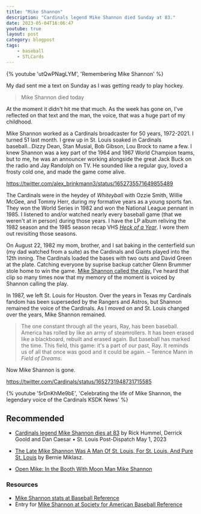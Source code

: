 ```yaml
---
title: "Mike Shannon"
description: "Cardinals legend Mike Shannon died Sunday at 83."
date: 2023-05-04T16:06:47
youtube: true
layout: post
category: blogpost
tags:
    - baseball
    - STLCards
---
```


{% youtube 'utQwPNagLYM', 'Remembering Mike Shannon' %}

My dad sent me a text on Sunday as I was getting ready to play hockey. 

> Mike Shannon died today

At the moment it didn't hit me that much. As the week has gone on, I've reflected on that text and the man, the voice, that was a huge part of my childhood.

Mike Shannon worked as a Cardinals broadcaster for 50 years, 1972-2021. I turned 51 last month. I grew up in St. Louis soaked in Cardinals baseball...Dizzy Dean, Stan Musial, Bob Gibson, Lou Brock to name a few. I knew Shannon was a key part of the 1964 and 1967 World Champion teams, but to me, he was an announcer working alongside the great Jack Buck on the radio and Jay Randolph on TV. He sounded like a regular guy, loved a frosty cold one, and made the game come alive.

https://twitter.com/alex_brinkmann3/status/1652735571649855489

The Cardinals were in the heydey of _Whiteyball_ with Ozzie Smith, Willie McGee, and Tommy Herr, during my formative years as a young sports fan. They won the World Series in 1982 and won the National League pennant in 1985. I listened to and/or watched nearly every baseball game (that we weren't at in person) during those years. I have the LP album reliving the 1982 season and the 1985 season recap VHS [_Heck of a Year_](https://www.youtube.com/watch?v=JB3yeu4s4eQ). I wore them out revisiting those seasons.

On August 22, 1982 my mom, brother, and I sat baking in the centerfield sun (my dad watched from a suite) as the Cardinals and Giants played into the 12th inning. The Cardinals loaded the bases with two outs and David Green at the plate. Catching everyone by suprise backup catcher Glenn Brummer stole home to win the game. [Mike Shannon called the play.](https://youtu.be/CDT-BqwKbl0?t=759) I've heard that clip so many times now that my memory of the moment is voiced by Shannon calling the play.

In 1987, we left St. Louis for Houston. Over the years in Texas my Cardinals fandom has been superseded by the Rangers and Astros, but Shannon remained the voice of the Cardinals. As I moved on and St. Louis changed over the years, Mike Shannon remained.

>The one constant through all the years, Ray, has been baseball. America has rolled by like an army of steamrollers. It has been erased like a blackboard, rebuilt and erased again. But baseball has marked the time. This field, this game: it's a part of our past, Ray. It reminds us of all that once was good and it could be again. – Terence Mann in _Field of Dreams_.

Now Mike Shannon is gone.

https://twitter.com/Cardinals/status/1652731948731715585

{% youtube '5rDnKhMe9bE', 'Celebrating the life of Mike Shannon, the legendary voice of the Cardinals KSDK News' %}

## Recommended

- [Cardinals legend Mike Shannon dies at 83](https://www.stltoday.com/sports/baseball/professional/cardinals-legend-mike-shannon-dies-at-83/article_c5be4d98-e778-11ed-b0be-d75a0e1981c5.html) by Rick Hummel, Derrick Goold and Dan Caesar • St. Louis Post-Dispatch  May 1, 2023

- [The Late Mike Shannon Was A Man Of St. Louis, For St. Louis, And Pure St. Louis](https://www.scoopswithdannymac.com/bernie-the-late-mike-shannon-was-a-man-of-st-louis-for-st-louis-and-pure-st-louis/) by Bernie Miklasz.

- [Open Mike: In the Booth With Moon Man Mike Shannon](https://www.stlmag.com/news/sports/open-mike-shannon/)

### Resources
- [Mike Shannon stats at Baseball Reference](https://www.baseball-reference.com/players/s/shannmi01.shtml) 
- Entry for [Mike Shannon at Society for American Baseball Reference](https://sabr.org/bioproj/person/mike-shannon/)


